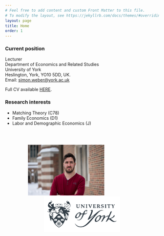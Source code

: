 ```yaml
---
# Feel free to add content and custom Front Matter to this file.
# To modify the layout, see https://jekyllrb.com/docs/themes/#overriding-theme-defaults
layout: page
title: Home
order: 1
---
```



### Current position
Lecturer\
Department of Economics and Related Studies\
University of York\
Heslington, York, YO10 5DD, UK.\
Email: simon.weber@york.ac.uk

Full CV available [HERE](https://github.com/webersimon/webersimon.github.io/blob/gh-pages/resume/CV_WeberSimon.pdf).

### Research interests
- Matching Theory (C78)
- Family Economics (D1)
- Labor and Demographic Economics (J)

<br />
<br />
<p align="middle" >
<img src="/images/20180211-DSC07100.jpg" width="250">
<img height="100" hspace="50">
<img src="/images/universityofyork.png" width="250">
</p>



<!---
![profile](/images/20180211-DSC07100.jpg "title")
<img width="200" height="200"src="https://github.com/webersimon/webersimon.github.io/blob/bafd7f0089c505117e7baa97c11bf843e4d9e598/images/20180211-DSC07100.jpg"/>
--->


